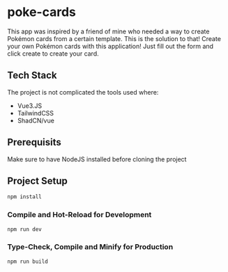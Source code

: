 # poke-cards

This app was inspired by a friend of mine who needed a way to create Pokémon cards from a certain template. This is the solution to that! Create your own Pokémon cards with this application! Just fill out the form and click create to create your card.


## Tech Stack

The project is not complicated the tools used where:
- Vue3.JS
- TailwindCSS
- ShadCN/vue

## Prerequisits
Make sure to have NodeJS installed before cloning the project

## Project Setup

```sh
npm install
```

### Compile and Hot-Reload for Development

```sh
npm run dev
```

### Type-Check, Compile and Minify for Production

```sh
npm run build
```

